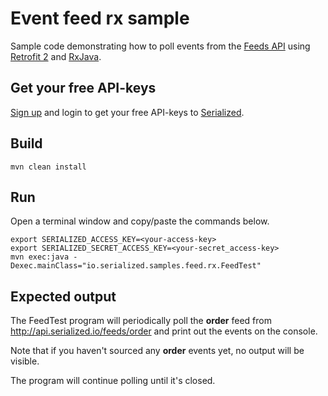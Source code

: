 # Event feed rx sample

Sample code demonstrating how to poll events from the [Feeds API](https://docs.serialized.io/api-reference/apis/feeds)
using [Retrofit 2](https://square.github.io/retrofit/) and [RxJava](https://github.com/ReactiveX/RxJava).

## Get your free API-keys

[Sign up](https://serialized.io/) and login to get your free API-keys to [Serialized](https://serialized.io).

## Build

```
mvn clean install
```
  
## Run

Open a terminal window and copy/paste the commands below.

```
export SERIALIZED_ACCESS_KEY=<your-access-key>
export SERIALIZED_SECRET_ACCESS_KEY=<your-secret_access-key>
mvn exec:java -Dexec.mainClass="io.serialized.samples.feed.rx.FeedTest"
```

## Expected output

The FeedTest program will periodically poll the **order** feed from http://api.serialized.io/feeds/order and print out
the events on the console.

Note that if you haven't sourced any **order** events yet, no output will be visible.

The program will continue polling until it's closed.